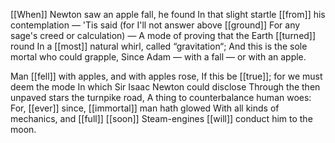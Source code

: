 [[When]] Newton saw an apple fall, he found
In that slight startle [[from]] his contemplation —
'Tis said (for I'll not answer above [[ground]]
For any sage's creed or calculation) —
A mode of proving that the Earth [[turned]] round
In a [[most]] natural whirl, called “gravitation“;
And this is the sole mortal who could grapple,
Since Adam — with a fall — or with an apple.

Man [[fell]] with apples, and with apples rose,
If this be [[true]]; for we must deem the mode
In which Sir Isaac Newton could disclose
Through the then unpaved stars the turnpike road,
A thing to counterbalance human woes:
For, [[ever]] since, [[immortal]] man hath glowed
With all kinds of mechanics, and [[full]] [[soon]]
Steam-engines [[will]] conduct him to the moon.